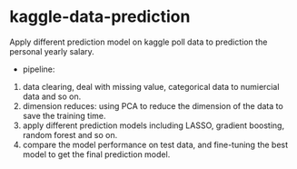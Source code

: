 # kaggle-data-prediction
Apply different prediction model on kaggle poll data to prediction the personal yearly salary.
* pipeline:
1. data clearing, deal with missing value, categorical data to numiercial data and so on.
2. dimension reduces: using PCA to reduce the dimension of the data to save the training time.
3. apply different prediction models including LASSO, gradient boosting, random forest and so on.
4. compare the model performance on test data, and fine-tuning the best model to get the final prediction model.
